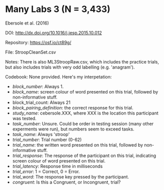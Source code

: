 # Many Labs 3 (N = 3,433)

Ebersole et al. (2016)

DOI: http://dx.doi.org/10.1016/j.jesp.2015.10.012

Repository: https://osf.io/ct89g/

File: StroopCleanSet.csv

Notes: There is also ML3StroopRaw.csv, which includes the practice trials, but also includes trials with very odd labelling (e.g. 'anagram').

Codebook: None provided. Here's my interpetation:

- _block_number_: Always 1.
- _block_name_: screen colour of word presented on this trial, followed by non-informative stuff.
- block_trial_count: Always 21
- _block_pairing_definition_: the correct response for this trial.
- _study_name_: cebersole.XXX, where XXX is the location this participant was tested.
- _task_number_: Unsure. Could be order in testing session (many other experments were run), but numbers seem to exceed tasks.
- _task_name_: Always 'stroop'
- _trial_number_: Trial number (0-62)
- _trial_name_: the written word presented on this trial, followed by non-informative stuff. 
- _trial_response_: The response of the participant on this trial, indicating screen colour of word presented on this trial.
- _trial_latency_: Response time in milliseconds
- _trial_error_: 1 = Correct, 0 = Error.
- _trial_word_: The response key pressed by the participant.
- _congruent_: Is this a Congruent, or Incongruent, trial?

   
